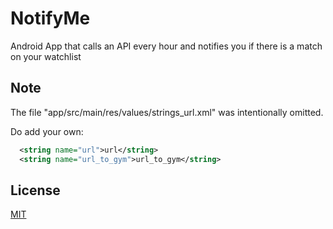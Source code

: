 # NotifyMe
Android App that calls an API every hour and notifies you if there is a match on your watchlist


## Note
The file "app/src/main/res/values/strings_url.xml" was intentionally omitted.

Do add your own:
```xml
  <string name="url">url</string>
  <string name="url_to_gym">url_to_gym</string>
```  

## License
[MIT](https://choosealicense.com/licenses/mit/)
